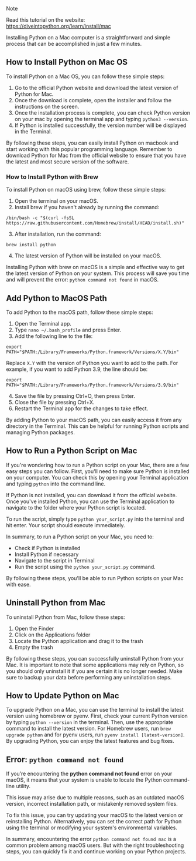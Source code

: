 > [!NOTE]
> Read this tutorial on the website: https://diveintopython.org/learn/install/mac

Installing Python on a Mac computer is a straightforward and simple process that can be accomplished in just a few minutes. 
  
## How to Install Python on Mac OS  

To install Python on a Mac OS, you can follow these simple steps:

1. Go to the official Python website and download the latest version of Python for Mac.
2. Once the download is complete, open the installer and follow the instructions on the screen.
3. Once the installation process is complete, you can check Python version on your mac by opening the terminal app and typing `python3 --version`.
4. If Python is installed successfully, the version number will be displayed in the Terminal.

By following these steps, you can easily install Python on macbook and start working with this popular programming language. Remember to download Python for Mac from the official website to ensure that you have the latest and most secure version of the software.  

### How to Install Python with Brew  

To install Python on macOS using brew, follow these simple steps:

1. Open the terminal on your macOS.
2. Install brew if you haven't already by running the command:

```shell
/bin/bash -c "$(curl -fsSL https://raw.githubusercontent.com/Homebrew/install/HEAD/install.sh)"
```

3. After installation, run the command:

```shell
brew install python
```

4. The latest version of Python will be installed on your macOS.

Installing Python with brew on macOS is a simple and effective way to get the latest version of Python on your system. This process will save you time and will prevent the error: `python command not found` in macOS. 

  
## Add Python to MacOS Path   

To add Python to the macOS path, follow these simple steps:

1. Open the Terminal app.
2. Type `nano ~/.bash_profile` and press Enter.
3. Add the following line to the file:

```shell
export PATH="$PATH:/Library/Frameworks/Python.framework/Versions/X.Y/bin"
```

Replace `X.Y` with the version of Python you want to add to the path. For example, if you want to add Python 3.9, the line should be:

```shell
export PATH="$PATH:/Library/Frameworks/Python.framework/Versions/3.9/bin"
```

4. Save the file by pressing Ctrl+O, then press Enter.
5. Close the file by pressing Ctrl+X.
6. Restart the Terminal app for the changes to take effect.

By adding Python to your macOS path, you can easily access it from any directory in the Terminal. This can be helpful for running Python scripts and managing Python packages.  
  
## How to Run a Python Script on Mac  

If you're wondering how to run a Python script on your Mac, there are a few easy steps you can follow. First, you'll need to make sure Python is installed on your computer. You can check this by opening your Terminal application and typing `python` into the command line. 

If Python is not installed, you can download it from the official website. Once you've installed Python, you can use the Terminal application to navigate to the folder where your Python script is located. 

To run the script, simply type `python your_script.py` into the terminal and hit enter. Your script should execute immediately. 

In summary, to run a Python script on your Mac, you need to:
- Check if Python is installed
- Install Python if necessary
- Navigate to the script in Terminal
- Run the script using the `python your_script.py` command. 

By following these steps, you'll be able to run Python scripts on your Mac with ease.  
  
## Uninstall Python from Mac  

To uninstall Python from Mac, follow these steps:
1. Open the Finder
2. Click on the Applications folder
3. Locate the Python application and drag it to the trash
4. Empty the trash

By following these steps, you can successfully uninstall Python from your Mac. It is important to note that some applications may rely on Python, so you should only uninstall it if you are certain it is no longer needed. Make sure to backup your data before performing any uninstallation steps.
  
## How to Update Python on Mac  

To upgrade Python on a Mac, you can use the terminal to install the latest version using homebrew or pyenv. First, check your current Python version by typing `python --version` in the terminal. Then, use the appropriate command to install the latest version. For Homebrew users, run `brew upgrade python` and for pyenv users, run `pyenv install [latest-version]`. By upgrading Python, you can enjoy the latest features and bug fixes.  

## Error: `python command not found`   

If you’re encountering the **python command not found** error on your macOS, it means that your system is unable to locate the Python command-line utility. 

This issue may arise due to multiple reasons, such as an outdated macOS version, incorrect installation path, or mistakenly removed system files. 

To fix this issue, you can try updating your macOS to the latest version or reinstalling Python. Alternatively, you can set the correct path for Python using the terminal or modifying your system's environmental variables.

In summary, encountering the error `python command not found mac` is a common problem among macOS users. But with the right troubleshooting steps, you can quickly fix it and continue working on your Python projects.  
